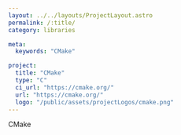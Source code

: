 ```yaml
---
layout: ../../layouts/ProjectLayout.astro
permalink: /:title/
category: libraries

meta:
  keywords: "CMake"

project:
  title: "CMake"
  type: "C"
  ci_url: "https://cmake.org/"
  url: "https://cmake.org/"
  logo: "/public/assets/projectLogos/cmake.png"
---
```


<p>CMake</p>
